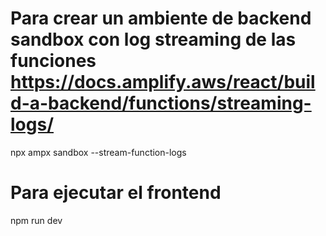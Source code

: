 # Para crear un ambiente de backend sandbox con log streaming de las funciones https://docs.amplify.aws/react/build-a-backend/functions/streaming-logs/
npx ampx sandbox --stream-function-logs

# Para ejecutar el frontend
npm run dev